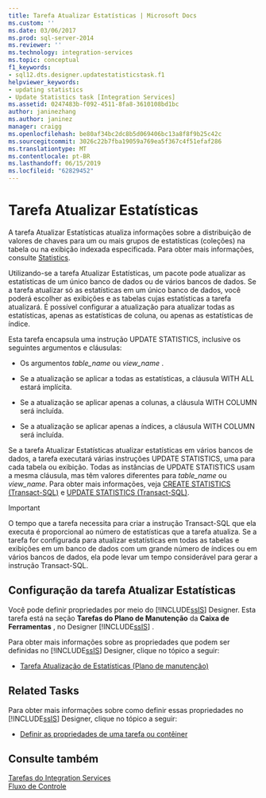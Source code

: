 ```yaml
---
title: Tarefa Atualizar Estatísticas | Microsoft Docs
ms.custom: ''
ms.date: 03/06/2017
ms.prod: sql-server-2014
ms.reviewer: ''
ms.technology: integration-services
ms.topic: conceptual
f1_keywords:
- sql12.dts.designer.updatestatisticstask.f1
helpviewer_keywords:
- updating statistics
- Update Statistics task [Integration Services]
ms.assetid: 0247483b-f092-4511-8fa8-3610108bd1bc
author: janinezhang
ms.author: janinez
manager: craigg
ms.openlocfilehash: be80af34bc2dc8b5d069406bc13a8f8f9b25c42c
ms.sourcegitcommit: 3026c22b7fba19059a769ea5f367c4f51efaf286
ms.translationtype: MT
ms.contentlocale: pt-BR
ms.lasthandoff: 06/15/2019
ms.locfileid: "62829452"
---
```

# <a name="update-statistics-task"></a>Tarefa Atualizar Estatísticas
  A tarefa Atualizar Estatísticas atualiza informações sobre a distribuição de valores de chaves para um ou mais grupos de estatísticas (coleções) na tabela ou na exibição indexada especificada. Para obter mais informações, consulte [Statistics](../../relational-databases/statistics/statistics.md).  
  
 Utilizando-se a tarefa Atualizar Estatísticas, um pacote pode atualizar as estatísticas de um único banco de dados ou de vários bancos de dados. Se a tarefa atualizar só as estatísticas em um único banco de dados, você poderá escolher as exibições e as tabelas cujas estatísticas a tarefa atualizará. É possível configurar a atualização para atualizar todas as estatísticas, apenas as estatísticas de coluna, ou apenas as estatísticas de índice.  
  
 Esta tarefa encapsula uma instrução UPDATE STATISTICS, inclusive os seguintes argumentos e cláusulas:  
  
-   Os argumentos *table_name* ou *view_name* .  
  
-   Se a atualização se aplicar a todas as estatísticas, a cláusula WITH ALL estará implícita.  
  
-   Se a atualização se aplicar apenas a colunas, a cláusula WITH COLUMN será incluída.  
  
-   Se a atualização se aplicar apenas a índices, a cláusula WITH COLUMN será incluída.  
  
 Se a tarefa Atualizar Estatísticas atualizar estatísticas em vários bancos de dados, a tarefa executará várias instruções UPDATE STATISTICS, uma para cada tabela ou exibição. Todas as instâncias de UPDATE STATISTICS usam a mesma cláusula, mas têm valores diferentes para *table_name* ou *view_name*. Para obter mais informações, veja [CREATE STATISTICS &#40;Transact-SQL&#41;](/sql/t-sql/statements/create-statistics-transact-sql) e [UPDATE STATISTICS &#40;Transact-SQL&#41;](/sql/t-sql/statements/update-statistics-transact-sql).  
  
> [!IMPORTANT]  
>  O tempo que a tarefa necessita para criar a instrução Transact-SQL que ela executa é proporcional ao número de estatísticas que a tarefa atualiza. Se a tarefa for configurada para atualizar estatísticas em todas as tabelas e exibições em um banco de dados com um grande número de índices ou em vários bancos de dados, ela pode levar um tempo considerável para gerar a instrução Transact-SQL.  
  
## <a name="configuration-of-the-update-statistics-task"></a>Configuração da tarefa Atualizar Estatísticas  
 Você pode definir propriedades por meio do [!INCLUDE[ssIS](../../../includes/ssis-md.md)] Designer. Esta tarefa está na seção **Tarefas do Plano de Manutenção** da **Caixa de Ferramentas** , no Designer [!INCLUDE[ssIS](../../../includes/ssis-md.md)] .  
  
 Para obter mais informações sobre as propriedades que podem ser definidas no [!INCLUDE[ssIS](../../../includes/ssis-md.md)] Designer, clique no tópico a seguir:  
  
-   [Tarefa Atualização de Estatísticas &#40;Plano de manutenção&#41;](../../relational-databases/maintenance-plans/update-statistics-task-maintenance-plan.md)  
  
## <a name="related-tasks"></a>Related Tasks  
 Para obter mais informações sobre como definir essas propriedades no [!INCLUDE[ssIS](../../../includes/ssis-md.md)] Designer, clique no tópico a seguir:  
  
-   [Definir as propriedades de uma tarefa ou contêiner](../set-the-properties-of-a-task-or-container.md)  
  
## <a name="see-also"></a>Consulte também  
 [Tarefas do Integration Services](integration-services-tasks.md)   
 [Fluxo de Controle](control-flow.md)  
  
  

